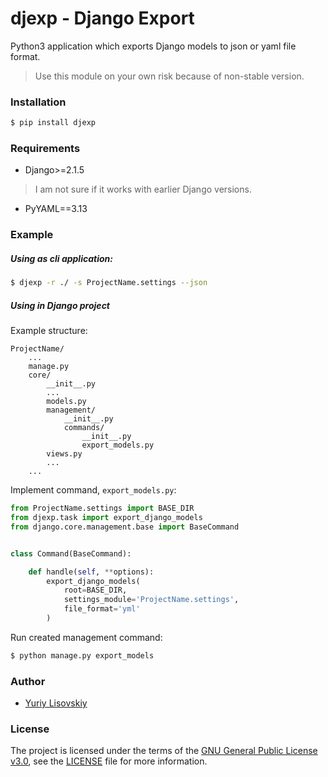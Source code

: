 # djexp - Django Export

Python3 application which exports Django models to json or yaml file format.
> Use this module on your own risk because of non-stable version.

### Installation
```bash
$ pip install djexp
```

### Requirements
- Django>=2.1.5
> I am not sure if it works with earlier Django versions.
- PyYAML==3.13

### Example
##### Using as cli application:
```bash
$ djexp -r ./ -s ProjectName.settings --json
```

##### Using in Django project
Example structure:
```
ProjectName/
    ...
    manage.py
    core/
        __init__.py
        ...
        models.py
        management/
            __init__.py
            commands/
                __init__.py
                export_models.py
        views.py
        ...
    ...
```
Implement command, `export_models.py`:
```python
from ProjectName.settings import BASE_DIR
from djexp.task import export_django_models
from django.core.management.base import BaseCommand


class Command(BaseCommand):

    def handle(self, **options):
        export_django_models(
            root=BASE_DIR,
            settings_module='ProjectName.settings',
            file_format='yml'
        )
```

Run created management command:
```bash
$ python manage.py export_models
```

### Author
* [Yuriy Lisovskiy](https://github.com/YuriyLisovskiy)

### License
The project is licensed under the terms of the [GNU General Public License v3.0](https://opensource.org/licenses/GPL-3.0), see the [LICENSE](LICENSE) file for more information.
